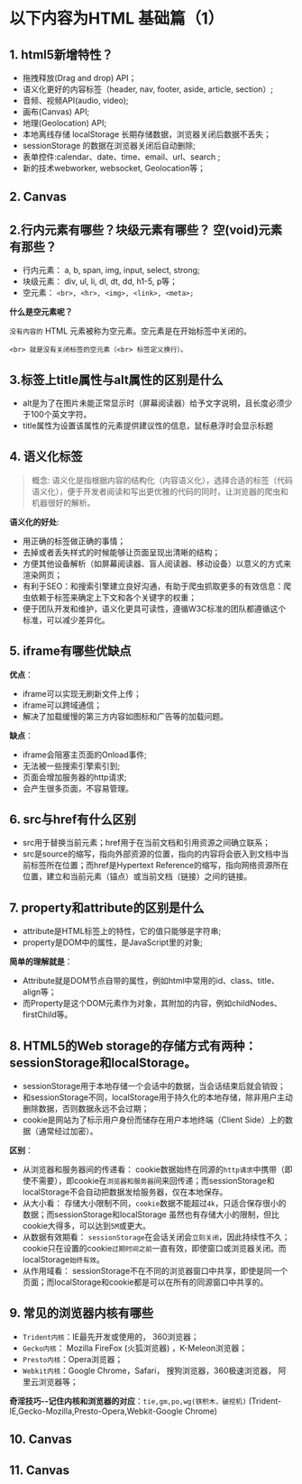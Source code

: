 
# 以下内容为HTML 基础篇（1）
## 1. html5新增特性？

- 拖拽释放(Drag and drop) API；
- 语义化更好的内容标签（header, nav, footer, aside, article, section）;
- 音频、视频API(audio, video);
- 画布(Canvas) API;
- 地理(Geolocation) API;
- 本地离线存储 localStorage 长期存储数据，浏览器关闭后数据不丢失；
- sessionStorage 的数据在浏览器关闭后自动删除;
- 表单控件:calendar、date、time、email、url、search ;
- 新的技术webworker, websocket, Geolocation等；


## 2.  Canvas


## 2.行内元素有哪些？块级元素有哪些？ 空(void)元素有那些？

- 行内元素： a, b, span, img, input, select, strong;
- 块级元素： div, ul, li, dl, dt, dd, h1-5, p等；
- 空元素： `<br>, <hr>, <img>, <link>, <meta>;`


**什么是空元素呢？**

`没有内容的` HTML 元素被称为空元素。空元素是在开始标签中关闭的。  

`<br> 就是没有关闭标签的空元素（<br> 标签定义换行）。`

## 3.标签上title属性与alt属性的区别是什么

- alt是为了在图片未能正常显示时（屏幕阅读器）给予文字说明，且长度必须少于100个英文字符。
- title属性为设置该属性的元素提供建议性的信息，鼠标悬浮时会显示标题

## 4. 语义化标签
> 概念:
语义化是指根据内容的结构化（内容语义化），选择合适的标签（代码语义化），便于开发者阅读和写出更优雅的代码的同时，让浏览器的爬虫和机器很好的解析。

**语义化的好处**:

- 用正确的标签做正确的事情；
- 去掉或者丢失样式的时候能够让页面呈现出清晰的结构；
- 方便其他设备解析（如屏幕阅读器、盲人阅读器、移动设备）以意义的方式来渲染网页；
- 有利于SEO：和搜索引擎建立良好沟通，有助于爬虫抓取更多的有效信息：爬虫依赖于标签来确定上下文和各个关键字的权重；
- 便于团队开发和维护，语义化更具可读性，遵循W3C标准的团队都遵循这个标准，可以减少差异化。

## 5. iframe有哪些优缺点
**优点**：

- iframe可以实现无刷新文件上传；
- iframe可以跨域通信；
- 解决了加载缓慢的第三方内容如图标和广告等的加载问题。

**缺点**：

- iframe会阻塞主页面的Onload事件;
- 无法被一些搜索引擎索引到;
- 页面会增加服务器的http请求;
- 会产生很多页面，不容易管理。

## 6. src与href有什么区别

- src用于替换当前元素；href用于在当前文档和引用资源之间确立联系；
- src是source的缩写，指向外部资源的位置，指向的内容将会嵌入到文档中当前标签所在位置；而href是Hypertext Reference的缩写，指向网络资源所在位置，建立和当前元素（锚点）或当前文档（链接）之间的链接。

## 7. property和attribute的区别是什么

- attribute是HTML标签上的特性，它的值只能够是字符串;
- property是DOM中的属性，是JavaScript里的对象;

**简单的理解就是**：    
- Attribute就是DOM节点自带的属性，例如html中常用的id、class、title、align等；
- 而Property是这个DOM元素作为对象，其附加的内容，例如childNodes、firstChild等。


## 8. HTML5的Web storage的存储方式有两种：sessionStorage和localStorage。

- sessionStorage用于本地存储一个会话中的数据，当会话结束后就会销毁；
- 和sessionStorage不同，localStorage用于持久化的本地存储，除非用户主动删除数据，否则数据永远不会过期；
- cookie是网站为了标示用户身份而储存在用户本地终端（Client Side）上的数据（通常经过加密）。

**区别**：

- 从浏览器和服务器间的传递看： cookie数据始终在同源的`http请求`中携带（即使不需要），即cookie在`浏览器和服务器`间来回传递；而sessionStorage和localStorage不会自动把数据发给服务器，仅在本地保存。
- 从大小看： 存储大小限制不同，`cookie`数据不能超过`4k`，只适合保存很小的数据；而sessionStorage和localStorage 虽然也有存储大小的限制，但比cookie大得多，可以达到`5M`或更大。
- 从数据有效期看： `sessionStorage`在会话关闭会`立刻关闭`，因此持续性不久；cookie只在设置的cookie`过期时间之前`一直有效，即使窗口或浏览器关闭。而localStorage`始终有效`。
- 从作用域看： sessionStorage不在不同的浏览器窗口中共享，即使是同一个页面；而localStorage和cookie都是可以在所有的同源窗口中共享的。

## 9. 常见的浏览器内核有哪些

- `Trident内核`：IE最先开发或使用的， 360浏览器；
- `Gecko内核`： Mozilla FireFox (火狐浏览器) ，K-Meleon浏览器；
- `Presto内核`：Opera浏览器；
- `Webkit内核`：Google Chrome，Safari， 搜狗浏览器，360极速浏览器， 阿里云浏览器等；


**奇淫技巧--记住内核和浏览器的对应**：`tie,gm,po,wg(铁积木，破挖机)` (Trident-IE,Gecko-Mozilla,Presto-Opera,Webkit-Google Chrome)

## 10.  Canvas

## 11.  Canvas








